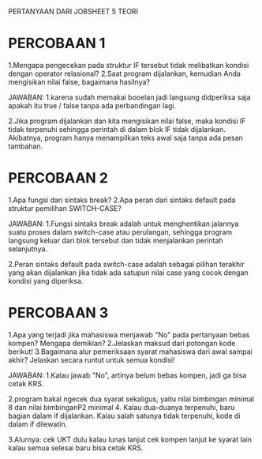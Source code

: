 PERTANYAAN DARI JOBSHEET 5 TEORI

# PERCOBAAN 1
1.Mengapa pengecekan pada struktur IF tersebut tidak melibatkan kondisi dengan operator relasional?
2.Saat program dijalankan, kemudian Anda mengisikan nilai false, bagaimana hasilnya?

JAWABAN:
1.karena sudah memakai booelan jadi langsung didperiksa saja apakah itu true / false tanpa ada perbandingan lagi.

2.Jika program dijalankan dan kita mengisikan nilai false, maka kondisi IF tidak terpenuhi sehingga perintah di dalam blok IF tidak dijalankan. Akibatnya, program hanya menampilkan teks awal saja tanpa ada pesan tambahan.

# PERCOBAAN 2
1.Apa fungsi dari sintaks break?
2.Apa peran dari sintaks default pada struktur pemilihan SWITCH-CASE?

JAWABAN:
1.Fungsi sintaks break adalah untuk menghentikan jalannya suatu proses dalam switch-case atau perulangan, sehingga program langsung keluar dari blok tersebut dan tidak menjalankan perintah selanjutnya.

2.Peran sintaks default pada switch-case adalah sebagai pilihan terakhir yang akan dijalankan jika tidak ada satupun nilai case yang cocok dengan kondisi yang diperiksa.

# PERCOBAAN 3
1.Apa yang terjadi jika mahasiswa menjawab "No" pada pertanyaan bebas kompen? Mengapa demikian?
2.Jelaskan maksud dari potongan kode berikut!
3.Bagaimana alur pemeriksaan syarat mahasiswa dari awal sampai akhir? Jelaskan secara runtut untuk semua kondisi!

JAWABAN:
1.Kalau jawab "No", artinya belum bebas kompen, jadi ga bisa cetak KRS.

2.program bakal ngecek dua syarat sekaligus, yaitu nilai bimbingan minimal 8 dan nilai bimbinganP2 minimal 4. Kalau dua-duanya terpenuhi, baru bagian dalam if dijalankan. Kalau salah satunya tidak terpenuhi, kode di dalam if dilewatin.

3.Alurnya: cek UKT dulu kalau lunas lanjut cek kompen lanjut ke syarat lain kalau semua selesai baru bisa cetak KRS.